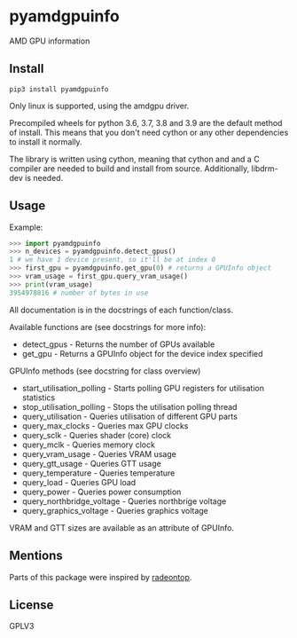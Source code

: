 # pyamdgpuinfo

AMD GPU information

## Install

`pip3 install pyamdgpuinfo`

Only linux is supported, using the amdgpu driver.

Precompiled wheels for python 3.6, 3.7, 3.8 and 3.9 are the default method of install. This means that you don't need cython or any other dependencies to install it normally.

The library is written using cython, meaning that cython and and a C compiler are needed to build and install from source. Additionally, libdrm-dev is needed. 

## Usage

Example:
```python
>>> import pyamdgpuinfo
>>> n_devices = pyamdgpuinfo.detect_gpus()
1 # we have 1 device present, so it'll be at index 0
>>> first_gpu = pyamdgpuinfo.get_gpu(0) # returns a GPUInfo object
>>> vram_usage = first_gpu.query_vram_usage()
>>> print(vram_usage)
3954978816 # number of bytes in use
```

All documentation is in the docstrings of each function/class.

Available functions are (see docstrings for more info):
* detect_gpus - Returns the number of GPUs available
* get_gpu - Returns a GPUInfo object for the device index specified


GPUInfo methods (see docstring for class overview)
* start_utilisation_polling - Starts polling GPU registers for utilisation statistics
* stop_utilisation_polling - Stops the utilisation polling thread
* query_utilisation - Queries utilisation of different GPU parts
* query_max_clocks - Queries max GPU clocks
* query_sclk - Queries shader (core) clock
* query_mclk - Queries memory clock
* query_vram_usage - Queries VRAM usage
* query_gtt_usage - Queries GTT usage
* query_temperature - Queries temperature
* query_load - Queries GPU load
* query_power - Queries power consumption
* query_northbridge_voltage - Queries northbrige voltage
* query_graphics_voltage - Queries graphics voltage


VRAM and GTT sizes are available as an attribute of GPUInfo.

## Mentions

Parts of this package were inspired by [radeontop](https://github.com/clbr/radeontop).

## License

GPLV3
